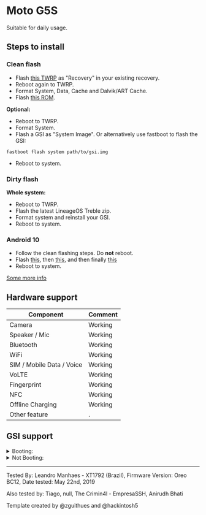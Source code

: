 # Moto G5S

Suitable for daily usage.

## Steps to install

### Clean flash
* Flash [this TWRP](https://forum.xda-developers.com/moto-g5s/development/recovery-unofficial-twrp-recovery-moto-t3916370) as "Recovery" in your existing recovery.
* Reboot again to TWRP.
* Format System, Data, Cache and Dalvik/ART Cache.
* Flash [this ROM](https://forum.xda-developers.com/moto-g5s/development/rom-lineageos-16-0-project-treble-t3932179).

**Optional:**
* Reboot to TWRP.
* Format System.
* Flash a GSI as "System Image". Or alternatively use fastboot to flash the GSI:
```
fastboot flash system path/to/gsi.img
```
* Reboot to system.

### Dirty flash

**Whole system:**
* Reboot to TWRP.
* Flash the latest LineageOS Treble zip.
* Format system and reinstall your GSI.
* Reboot to system.

<!--**Vendor & Boot Images only:**
* Download the latest vendor & boot images [here](https://drive.google.com/folderview?id=1xqfqD4sLJCf6LXsGNFqP-I34qOwPda00).
* Reboot to TWRP.
* Flash the images (Install > Install Image > select partition > select image).
* Reboot to system.-->

### Android 10
* Follow the clean flashing steps. Do **not** reboot.
* Flash [this](https://github.com/montanadevelopment/releases/releases/download/Android10Fixes-1/allzygotefix2.zip), then [this](https://github.com/montanadevelopment/releases/releases/download/Android10Fixes-1/Android10Fixes.zip), and then finally [this](https://github.com/montanadevelopment/releases/releases/download/Android10Fixes-1/lagfix-for-a_and_ab.zip)
* Reboot to system.

[Some more info](https://forum.xda-developers.com/moto-g5s/development/rom-lineageos-16-0-project-treble-t3932179)

## Hardware support

| Component                 |      Comment                                              |
|---------------------------|-----------------------------------------------------------|
| Camera                    | Working                                                   |
| Speaker / Mic             | Working                                                   |
| Bluetooth                 | Working                                                   |
| WiFi                      | Working                                                   |
| SIM / Mobile Data / Voice | Working                                                   |
| VoLTE                     | Working                                                   |
| Fingerprint               | Working                                                   |
| NFC                       | Working                                                   |
| Offline Charging          | Working                                                   |
| Other feature             |.       |

## GSI support

<details><summary>Booting:</summary>
<p>

`Syberia Project`

`Resurrection Remix`

`Android Open Source Illusion Project`

`Pixel Experience`

`ArrowOS`

`BlissROM`

`MIUI`

`Android Open Source Project`

`PixelDust`

`LegionOS`

`LLuviaOS`

`LiquidRemix`

`CarbonROM`

`Evolution X`

`NitrogenOS`

`OxygenOS`

`HydrogenOS`

`ZUI`

`ZenUI`

`Android 10 Beta 4`
</p>
</details>

<details><summary>Not Booting:</summary>
<p>

`OmniROM`

`Havoc-OS`

`LiquidRemix - Other developer`

`Nubia`

`RedMagic`

`Xperia`

`One UI - GSI is too big for /system`
</p>
</details>

---

Tested By: Leandro Manhaes - XT1792 (Brazil), Firmware Version: Oreo BC12, Date tested: May 22nd, 2019

Also tested by: Tiago, null, The Crimin4l - EmpresaSSH, Anirudh Bhati

Template created by @zguithues and @hackintosh5